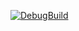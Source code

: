 [![DebugBuild](https://github.com/takuto-0130/CG2_00_01/actions/workflows/DebugBuild.yml/badge.svg)](https://github.com/takuto-0130/CG2_00_01/actions/workflows/DebugBuild.yml)
